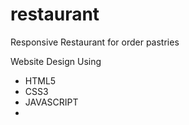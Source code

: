 # restaurant
<p> Responsive Restaurant for order pastries</p>
<p>Website Design Using<p>
 <ul>
   <li>HTML5</li>
   <li>CSS3</li>
   <li>JAVASCRIPT<li> 
 </ul>
  
